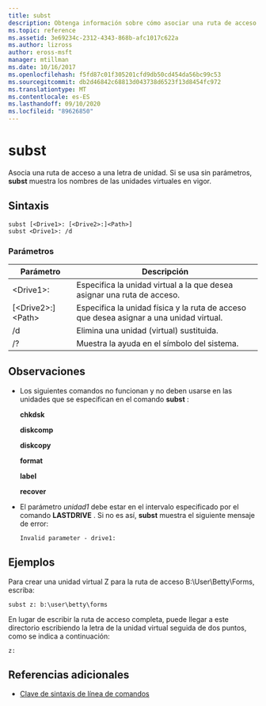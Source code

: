 ```yaml
---
title: subst
description: Obtenga información sobre cómo asociar una ruta de acceso a una letra de unidad.
ms.topic: reference
ms.assetid: 3e69234c-2312-4343-868b-afc1017c622a
ms.author: lizross
author: eross-msft
manager: mtillman
ms.date: 10/16/2017
ms.openlocfilehash: f5fd87c01f305201cfd9db50cd454da56bc99c53
ms.sourcegitcommit: db2d46842c68813d043738d6523f13d8454fc972
ms.translationtype: MT
ms.contentlocale: es-ES
ms.lasthandoff: 09/10/2020
ms.locfileid: "89626850"
---
```

# <a name="subst"></a>subst



Asocia una ruta de acceso a una letra de unidad. Si se usa sin parámetros, **subst** muestra los nombres de las unidades virtuales en vigor.



## <a name="syntax"></a>Sintaxis

```
subst [<Drive1>: [<Drive2>:]<Path>]
subst <Drive1>: /d
```

### <a name="parameters"></a>Parámetros

|Parámetro|Descripción|
|---------|-----------|
|\<Drive1>:|Especifica la unidad virtual a la que desea asignar una ruta de acceso.|
|[\<Drive2>:]\<Path>|Especifica la unidad física y la ruta de acceso que desea asignar a una unidad virtual.|
|/d|Elimina una unidad (virtual) sustituida.|
|/?|Muestra la ayuda en el símbolo del sistema.|

## <a name="remarks"></a>Observaciones

-   Los siguientes comandos no funcionan y no deben usarse en las unidades que se especifican en el comando **subst** :

    **chkdsk**

    **diskcomp**

    **diskcopy**

    **format**

    **label**

    **recover**
-   El parámetro *unidad1* debe estar en el intervalo especificado por el comando **LASTDRIVE** . Si no es así, **subst** muestra el siguiente mensaje de error:

    `Invalid parameter - drive1:`

## <a name="examples"></a><a name="BKMK_examples"></a>Ejemplos

Para crear una unidad virtual Z para la ruta de acceso B:\User\Betty\Forms, escriba:
```
subst z: b:\user\betty\forms
```
En lugar de escribir la ruta de acceso completa, puede llegar a este directorio escribiendo la letra de la unidad virtual seguida de dos puntos, como se indica a continuación:
```
z:
```

## <a name="additional-references"></a>Referencias adicionales

- [Clave de sintaxis de línea de comandos](command-line-syntax-key.md)